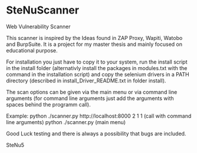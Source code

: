 # SteNuScanner
Web Vulnerability Scanner

This scanner is inspired by the Ideas found in ZAP Proxy, Wapiti, Watobo and BurpSuite. It is a project for my master thesis and mainly focused on educational purpose.

For installation you just have to copy it to your system, run the install script in the install folder (alternativly install the packages in modules.txt with the command in the installation script) and copy the selenium drivers in a PATH directory (described in install_Driver_README.txt in folder install). 

The scan options can be given via the main menu or via command line arguments (for command line arguments just add the arguments with spaces behind the programm call).

Example: python ./scanner.py http://localhost:8000 2 1 1 (call with command line arguments)
         python ./scanner.py (main menu)

Good Luck testing and there is always a possibility that bugs are included.

SteNu5
